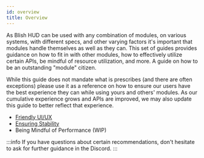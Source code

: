```yaml
---
id: overview
title: Overview
---
```


As Blish HUD can be used with any combination of modules, on various systems, with different specs, and other varying factors it's important that modules handle themselves as well as they can.  This set of guides provides guidance on how to fit in with other modules, how to effectively utilize certain APIs, be mindful of resource utilization, and more.  A guide on how to be an outstanding "module" citizen.

While this guide does not mandate what is prescribes (and there are often exceptions) please use it as a reference on how to ensure our users have the best experience they can while using yours and others' modules.  As our cumulative experience grows and APIs are improved, we may also update this guide to better reflect that experience.

- [Friendly UI/UX](/docs/modules/module-citizen/friendly-ui-ux)
- [Ensuring Stability](/docs/modules/module-citizen/ensuring-stability)
- Being Mindful of Performance (WIP)

:::info
If you have questions about certain recommendations, don't hesitate to ask for further guidance in the Discord.
:::